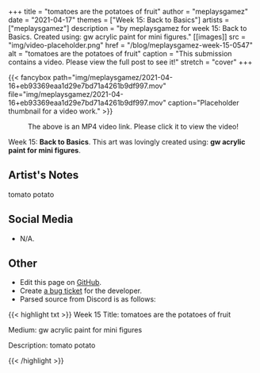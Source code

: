 +++
title =       "tomatoes are the potatoes of fruit"
author =      "meplaysgamez"
date =        "2021-04-17"
themes =      ["Week 15: Back to Basics"]
artists =     ["meplaysgamez"]
description = "by meplaysgamez for week 15: Back to Basics. Created using: gw acrylic paint for mini figures."
[[images]]
      src = "img/video-placeholder.png"
      href = "/blog/meplaysgamez-week-15-0547"
      alt = "tomatoes are the potatoes of fruit"
      caption = "This submission contains a video. Please view the full post to see it!"
      stretch = "cover"
+++


{{< fancybox path="img/meplaysgamez/2021-04-16+eb93369eaa1d29e7bd71a4261b9df997.mov" file="img/meplaysgamez/2021-04-16+eb93369eaa1d29e7bd71a4261b9df997.mov" caption="Placeholder thumbnail for a video work." >}}
<p style="text-align: center">The above is an MP4 video link. Please click it to view the video!</p>

Week 15: **Back to Basics**. This art was lovingly created using: **gw acrylic paint for mini figures**.

## Artist's Notes

tomato potato

## Social Media

- N/A.

## Other

- Edit this page on [GitHub](https://github.com/teaminkling/web-refresh/edit/main/content/blog/meplaysgamez-week-15-0547.md).
- Create [a bug ticket](https://github.com/teaminkling/web-refresh/issues/new?assignees=&labels=bug&template=problem-report.md&title=) for the developer.
- Parsed source from Discord is as follows:

{{< highlight txt >}}
Week 15
Title: tomatoes are the potatoes of fruit

Medium: gw acrylic paint for mini figures

Description: tomato potato

{{< /highlight >}}
